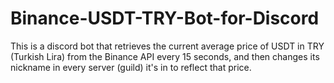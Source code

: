 # Binance-USDT-TRY-Bot-for-Discord
This is a discord bot that retrieves the current average price of USDT in TRY (Turkish Lira) from the Binance API every 15 seconds, and then changes its nickname in every server (guild) it's in to reflect that price.
